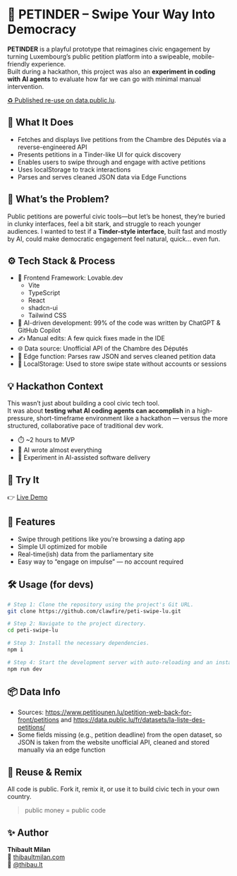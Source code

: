 # 🧡 PETINDER – Swipe Your Way Into Democracy

**PETINDER** is a playful prototype that reimagines civic engagement by turning Luxembourg’s public petition platform into a swipeable, mobile-friendly experience.  
Built during a hackathon, this project was also an **experiment in coding with AI agents** to evaluate how far we can go with minimal manual intervention.

[♻️ Published re-use on data.public.lu](https://data.public.lu/fr/reuses/petinder/).

## 🚀 What It Does

* Fetches and displays live petitions from the Chambre des Députés via a reverse-engineered API
* Presents petitions in a Tinder-like UI for quick discovery
* Enables users to swipe through and engage with active petitions
* Uses localStorage to track interactions
* Parses and serves cleaned JSON data via Edge Functions

## 🎯 What’s the Problem?

Public petitions are powerful civic tools—but let’s be honest, they’re buried in clunky interfaces, feel a bit stark, and struggle to reach younger audiences.
I wanted to test if a **Tinder-style interface**, built fast and mostly by AI, could make democratic engagement feel natural, quick… even fun.

## ⚙️ Tech Stack & Process

* 💅 Frontend Framework: Lovable.dev
  * Vite
  * TypeScript
  * React
  * shadcn-ui
  * Tailwind CSS
* 🧠 AI-driven development: 99% of the code was written by ChatGPT & GitHub Copilot
* ✍️ Manual edits: A few quick fixes made in the IDE
* 🌐 Data source: Unofficial API of the Chambre des Députés
* 🧾 Edge function: Parses raw JSON and serves cleaned petition data
* 💾 LocalStorage: Used to store swipe state without accounts or sessions

## 💡 Hackathon Context

This wasn’t just about building a cool civic tech tool.  
It was about **testing what AI coding agents can accomplish** in a high-pressure, short-timeframe environment like a hackathon — versus the more structured, collaborative pace of traditional dev work.

*	⏱️ ~2 hours to MVP
* 🤖 AI wrote almost everything
* 🧪 Experiment in AI-assisted software delivery

## 📱 Try It

👉 [Live Demo](https://peti-swipe-lu.lovable.app/)

## 🧠 Features

* Swipe through petitions like you’re browsing a dating app
* Simple UI optimized for mobile
* Real-time(ish) data from the parliamentary site
* Easy way to “engage on impulse” — no account required

## 🛠 Usage (for devs)

```sh
# Step 1: Clone the repository using the project's Git URL.
git clone https://github.com/clawfire/peti-swipe-lu.git

# Step 2: Navigate to the project directory.
cd peti-swipe-lu

# Step 3: Install the necessary dependencies.
npm i

# Step 4: Start the development server with auto-reloading and an instant preview.
npm run dev
```

## 📦 Data Info

* Sources: https://www.petitiounen.lu/petition-web-back-for-front/petitions and https://data.public.lu/fr/datasets/la-liste-des-petitions/
* Some fields missing (e.g., petition deadline) from the open dataset, so JSON is taken from the website unofficial API, cleaned and stored manually via an edge function

## 🤝 Reuse & Remix

All code is public. Fork it, remix it, or use it to build civic tech in your own country.

> public money = public code

## ✨ Author

**Thibault Milan**  
🔗 [thibaultmilan.com](https://thibaultmilan.com)  
🦋 [@thibau.lt](https://bsky.app/profile/thibau.lt)
